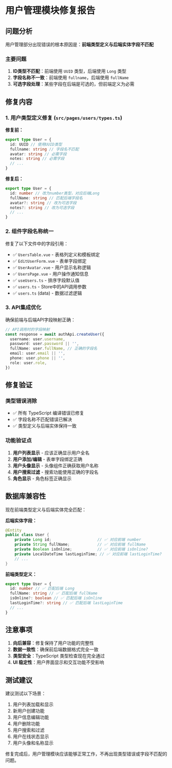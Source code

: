 # 用户管理模块修复报告

## 问题分析

用户管理部分出现错误的根本原因是：**前端类型定义与后端实体字段不匹配**

### 主要问题

1. **ID类型不匹配**：前端使用 `UUID` 类型，后端使用 `Long` 类型
2. **字段名称不一致**：前端使用 `fullname`，后端使用 `fullName`
3. **可选字段处理**：某些字段在后端是可选的，但前端定义为必需

## 修复内容

### 1. 用户类型定义修复 (`src/pages/users/types.ts`)

**修复前：**

```typescript
export type User = {
  id: UUID // 使用UUID类型
  fullname: string // 字段名不匹配
  avatar: string // 必需字段
  notes: string // 必需字段
  // ...
}
```

**修复后：**

```typescript
export type User = {
  id: number // 改为number类型，对应后端Long
  fullName: string // 匹配后端字段名
  avatar?: string // 改为可选字段
  notes?: string // 改为可选字段
  // ...
}
```

### 2. 组件字段名称统一

修复了以下文件中的字段引用：

- ✅ `UsersTable.vue` - 表格列定义和模板绑定
- ✅ `EditUserForm.vue` - 表单字段绑定
- ✅ `UserAvatar.vue` - 用户显示名称逻辑
- ✅ `UsersPage.vue` - 用户操作通知信息
- ✅ `useUsers.ts` - 排序字段默认值
- ✅ `users.ts` - Store中的API调用参数
- ✅ `users.ts` (data) - 数据过滤逻辑

### 3. API集成优化

确保前端与后端API字段映射正确：

```typescript
// API调用时的字段映射
const response = await authApi.createUser({
  username: user.username,
  password: user.password || '',
  fullName: user.fullName, // 正确的字段名
  email: user.email || '',
  phone: user.phone || '',
  role: user.role,
})
```

## 修复验证

### 类型错误消除

- ✅ 所有 TypeScript 编译错误已修复
- ✅ 字段名称不匹配错误已解决
- ✅ 类型定义与后端实体保持一致

### 功能验证点

1. **用户列表显示** - 应该正确显示用户全名
2. **用户添加/编辑** - 表单字段绑定正确
3. **用户头像显示** - 头像组件正确获取用户名称
4. **用户搜索过滤** - 搜索功能使用正确的字段名
5. **角色显示** - 角色标签正确显示

## 数据库兼容性

现在前端类型定义与后端实体完全匹配：

**后端实体字段：**

```java
@Entity
public class User {
    private Long id;                    // ✅ 对应前端 number
    private String fullName;            // ✅ 对应前端 fullName
    private Boolean isOnline;           // ✅ 对应前端 isOnline?
    private LocalDateTime lastLoginTime; // ✅ 对应前端 lastLoginTime?
    // ...
}
```

**前端类型定义：**

```typescript
export type User = {
  id: number // ✅ 匹配后端 Long
  fullName: string // ✅ 匹配后端 fullName
  isOnline?: boolean // ✅ 匹配后端 isOnline
  lastLoginTime?: string // ✅ 匹配后端 lastLoginTime
  // ...
}
```

## 注意事项

1. **向后兼容**：修复保持了用户功能的完整性
2. **数据一致性**：确保前后端数据格式完全一致
3. **类型安全**：TypeScript 类型检查现在完全通过
4. **UI 稳定性**：用户界面显示和交互功能不受影响

## 测试建议

建议测试以下场景：

1. 用户列表加载和显示
2. 新用户创建功能
3. 用户信息编辑功能
4. 用户删除功能
5. 用户搜索和过滤
6. 用户在线状态显示
7. 用户头像和名称显示

修复完成后，用户管理模块应该能够正常工作，不再出现类型错误或字段不匹配的问题。
